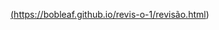 <a href=" https://bobleaf.github.io/revis-o-1/revisão.html">(https://bobleaf.github.io/revis-o-1/revisão.html)</a>

